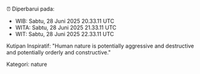 ⏰ Diperbarui pada:
- WIB: Sabtu, 28 Juni 2025 20.33.11 UTC
- WITA: Sabtu, 28 Juni 2025 21.33.11 UTC
- WIT: Sabtu, 28 Juni 2025 22.33.11 UTC

Kutipan Inspiratif:
"Human nature is potentially aggressive and destructive and potentially orderly and constructive."


Kategori: nature

